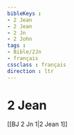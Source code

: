 ```yaml
---
bibleKeys : 
- 2 Jean
- 2 Jean
- 2 Jn
- 2 John
tags : 
- Bible/2Jn
- français
cssclass : français
direction : ltr
---
```


# 2 Jean

[[BJ 2 Jn 1|2 Jean 1]]
